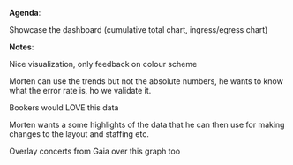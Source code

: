 **Agenda**:

Showcase the dashboard (cumulative total chart, ingress/egress chart)

**Notes**:

Nice visualization, only feedback on colour scheme

Morten can use the trends but not the absolute numbers, he wants to know what the error rate is, ho we validate it.

Bookers would LOVE this data

Morten wants a some highlights of the data that he can then use for making changes to the layout and staffing etc.

Overlay concerts from Gaia over this graph too
